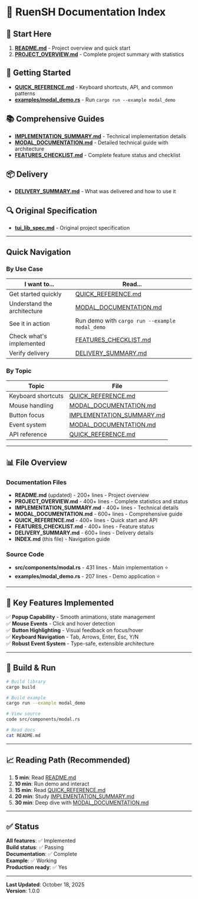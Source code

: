 # 📑 RuenSH Documentation Index

## 🎯 Start Here
1. **[README.md](README.md)** - Project overview and quick start
2. **[PROJECT_OVERVIEW.md](PROJECT_OVERVIEW.md)** - Complete project summary with statistics

## 🚀 Getting Started
- **[QUICK_REFERENCE.md](QUICK_REFERENCE.md)** - Keyboard shortcuts, API, and common patterns
- **[examples/modal_demo.rs](examples/modal_demo.rs)** - Run `cargo run --example modal_demo`

## 📚 Comprehensive Guides
- **[IMPLEMENTATION_SUMMARY.md](IMPLEMENTATION_SUMMARY.md)** - Technical implementation details
- **[MODAL_DOCUMENTATION.md](MODAL_DOCUMENTATION.md)** - Detailed technical guide with architecture
- **[FEATURES_CHECKLIST.md](FEATURES_CHECKLIST.md)** - Complete feature status and checklist

## 📦 Delivery
- **[DELIVERY_SUMMARY.md](DELIVERY_SUMMARY.md)** - What was delivered and how to use it

## 🔍 Original Specification
- **[tui_lib_spec.md](tui_lib_spec.md)** - Original project specification

---

## Quick Navigation

### By Use Case
| I want to... | Read... |
|-------------|---------|
| Get started quickly | [QUICK_REFERENCE.md](QUICK_REFERENCE.md) |
| Understand the architecture | [MODAL_DOCUMENTATION.md](MODAL_DOCUMENTATION.md) |
| See it in action | Run demo with `cargo run --example modal_demo` |
| Check what's implemented | [FEATURES_CHECKLIST.md](FEATURES_CHECKLIST.md) |
| Verify delivery | [DELIVERY_SUMMARY.md](DELIVERY_SUMMARY.md) |

### By Topic
| Topic | File |
|-------|------|
| Keyboard shortcuts | [QUICK_REFERENCE.md](QUICK_REFERENCE.md) |
| Mouse handling | [MODAL_DOCUMENTATION.md](MODAL_DOCUMENTATION.md) |
| Button focus | [IMPLEMENTATION_SUMMARY.md](IMPLEMENTATION_SUMMARY.md) |
| Event system | [MODAL_DOCUMENTATION.md](MODAL_DOCUMENTATION.md) |
| API reference | [QUICK_REFERENCE.md](QUICK_REFERENCE.md) |

---

## 📊 File Overview

### Documentation Files
- **README.md** (updated) - 200+ lines - Project overview
- **PROJECT_OVERVIEW.md** - 400+ lines - Complete statistics and status
- **IMPLEMENTATION_SUMMARY.md** - 400+ lines - Technical details
- **MODAL_DOCUMENTATION.md** - 600+ lines - Comprehensive guide
- **QUICK_REFERENCE.md** - 400+ lines - Quick start and API
- **FEATURES_CHECKLIST.md** - 400+ lines - Feature status
- **DELIVERY_SUMMARY.md** - 600+ lines - Delivery details
- **INDEX.md** (this file) - Navigation guide

### Source Code
- **src/components/modal.rs** - 431 lines - Main implementation ⭐
- **examples/modal_demo.rs** - 207 lines - Demo application ⭐

---

## 🎯 Key Features Implemented

✅ **Popup Capability** - Smooth animations, state management  
✅ **Mouse Events** - Click and hover detection  
✅ **Button Highlighting** - Visual feedback on focus/hover  
✅ **Keyboard Navigation** - Tab, Arrows, Enter, Esc, Y/N  
✅ **Robust Event System** - Type-safe, extensible architecture  

---

## 🚀 Build & Run

```bash
# Build library
cargo build

# Build example
cargo run --example modal_demo

# View source
code src/components/modal.rs

# Read docs
cat README.md
```

---

## 📈 Reading Path (Recommended)

1. **5 min**: Read [README.md](README.md)
2. **10 min**: Run demo and interact
3. **15 min**: Read [QUICK_REFERENCE.md](QUICK_REFERENCE.md)
4. **20 min**: Study [IMPLEMENTATION_SUMMARY.md](IMPLEMENTATION_SUMMARY.md)
5. **30 min**: Deep dive with [MODAL_DOCUMENTATION.md](MODAL_DOCUMENTATION.md)

---

## ✅ Status

**All features**: ✅ Implemented  
**Build status**: ✅ Passing  
**Documentation**: ✅ Complete  
**Example**: ✅ Working  
**Production ready**: ✅ Yes  

---

**Last Updated**: October 18, 2025  
**Version**: 1.0.0
